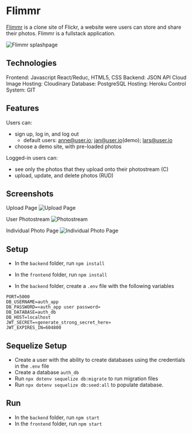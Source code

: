 # Flimmr

[Flimmr](https://flimmr.herokuapp.com/) is a clone site of Flickr, a website were users can store and share their photos. Flimmr is a fullstack application.

![Flimmr splashpage](https://res.cloudinary.com/ddxtopm0l/image/upload/v1642116273/Flimmr/Flimmer-splash-page_tvpodw.png)

## Technologies

Frontend: Javascript React/Reduc, HTML5, CSS
Backend: JSON API
Cloud Image Hosting: Cloudinary
Database: PostgreSQL
Hosting: Heroku
Control System: GIT

## Features

Users can:
- sign up, log in, and log out
  * default users: anne@user.io; jan@user.io(demo); lars@user.io
- choose a demo site, with pre-loaded photos

Logged-in users can:
- see only the photos that they upload onto their photostream (C)
- upload, update, and delete photos (RUD)

## Screenshots

Upload Page
![Upload Page](https://res.cloudinary.com/ddxtopm0l/image/upload/v1642116938/Flimmr/Flimmr-upload-photo-page_m2myzh.png)

User Photostream
![Photostream](https://res.cloudinary.com/ddxtopm0l/image/upload/v1642116937/Flimmr/Flimmr-photostream-page_mukmpk.png)

Individual Photo Page
![Individual Photo Page](https://res.cloudinary.com/ddxtopm0l/image/upload/v1642116936/Flimmr/Flimmr-Single-Photo_Page_hp7k9t.png)

## Setup

* In the `backend` folder, run `npm install`

* In the `frontend` folder, run `npm install`

* In the `backend` folder, create a `.env` file with the following variables
```
PORT=5000
DB_USERNAME=auth_app
DB_PASSWORD=«auth_app user password»
DB_DATABASE=auth_db
DB_HOST=localhost
JWT_SECRET=«generate_strong_secret_here»
JWT_EXPIRES_IN=604800
```
## Sequelize Setup

* Create a user with the ability to create databases using the credentials in the `.env` file
* Create a database `auth_db`
* Run `npx dotenv sequelize db:migrate` to run migration files
* Run `npx dotenv sequelize db:seed:all` to populate database.

## Run

* In the `backend` folder, run `npm start`
* In the `frontend` folder, run `npm start`
